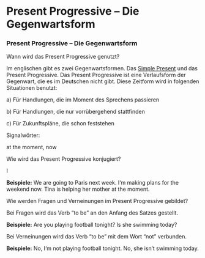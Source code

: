 # Present Progressive – Die Gegenwartsform

[](http://www.jabbalab.com/blog/wp-content/uploads/2011/06/presentprogressive.jpg)

### Present Progressive – Die Gegenwartsform

Wann wird das Present Progressive genutzt?

Im englischen gibt es zwei Gegenwartsformen. Das [Simple Present](../2767/simple-present-die-gegenwartsform.html) und das Present Progressive. Das Present Progressive ist eine Verlaufsform der Gegenwart, die es im Deutschen nicht gibt. Diese Zeitform wird in folgenden Situationen benutzt:

a) Für Handlungen, die im Moment des Sprechens passieren

b) Für Handlungen, die nur vorrübergehend stattfinden

c) Für Zukunftspläne, die schon feststehen

Signalwörter:

at the moment, now

Wie wird das Present Progressive konjugiert?

I 

**Beispiele:**
We are going to Paris next week.
I‘m making plans for the weekend now.
Tina is helping her mother at the moment.

Wie werden Fragen und Verneinungen im Present Progressive gebildet?

Bei Fragen wird das Verb “to be” an den Anfang des Satzes gestellt.

**Beispiele:**
Are you playing football tonight?
Is she swimming today?

Bei Verneinungen wird das Verb “to be” mit dem Wort “not” verbunden.

**Beispiele:**
No, I‘m not playing football tonight.
No, she isn’t swimming today.
